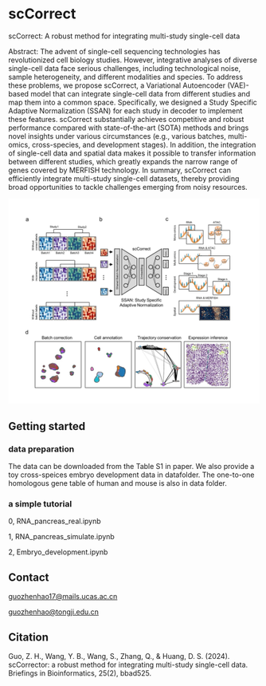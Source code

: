 # scCorrect
scCorrect: A robust method for integrating multi-study single-cell data

Abstract: 
The advent of single-cell sequencing technologies has revolutionized cell biology studies. However, integrative
analyses of diverse single-cell data face serious challenges, including technological noise, sample heterogeneity, and 
different modalities and species. To address these problems, we propose scCorrect, a Variational Autoencoder (VAE)-based 
model that can integrate single-cell data from different studies and map them into a common space. Specifically, we 
designed a Study Specific Adaptive Normalization (SSAN) for each study in decoder to implement these features. scCorrect 
substantially achieves competitive and robust performance compared with state-of-the-art (SOTA) methods and brings novel 
insights under various circumstances (e.g., various batches, multi-omics, cross-species, and development stages). In 
addition, the integration of single-cell data and spatial data makes it possible to transfer information between 
different studies, which greatly expands the narrow range of genes covered by MERFISH technology. In summary, scCorrect 
can efficiently integrate multi-study single-cell datasets, thereby providing broad opportunities to tackle challenges 
emerging from noisy resources.

![](./Figure1.jpg)


## Getting started
### data preparation
The data can be downloaded from the Table S1 in paper. We also provide a toy cross-speices embryo development data in 
datafolder. The one-to-one homologous gene table of human and mouse is also in data folder.


### a simple tutorial

0, RNA_pancreas_real.ipynb

1, RNA_pancreas_simulate.ipynb

2, Embryo_development.ipynb

## Contact

guozhenhao17@mails.ucas.ac.cn

guozhenhao@tongji.edu.cn


## Citation

Guo, Z. H., Wang, Y. B., Wang, S., Zhang, Q., & Huang, D. S. (2024). scCorrector: a robust method for integrating 
multi-study single-cell data. Briefings in Bioinformatics, 25(2), bbad525. 
